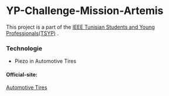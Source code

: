 # YP-Challenge-Mission-Artemis
This project is a part of the [IEEE Tunisian Students and Young Professionals(TSYP)](https://tsyp.ieee.tn/) . 

### Technologie
* Piezo in Automotive Tires

#### Official-site:

[Automotive Tires](https://www.altenergymag.com/article/2017/12/piezoelectric-power-generation-in-automotive-tires/27642)